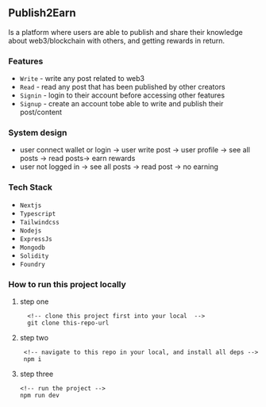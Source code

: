 ## Publish2Earn
  Is a platform where users are able to publish and share their knowledge about web3/blockchain with others, and getting rewards in return.

### Features
 - `Write` - write any post related to web3
 - `Read` - read any post that has been published by other creators
 - `Signin` - login to their account before accessing other features
 - `Signup` - create an account tobe able to write and publish their post/content

 ### System design
 - user connect wallet or login -> user write post -> user profile -> see all posts -> read posts-> earn  rewards
 - user not logged in -> see all posts -> read post -> no earning

### Tech Stack
 - `Nextjs`
 - `Typescript`
 - `Tailwindcss`
 - `Nodejs`
 - `ExpressJs`
 - `Mongodb`
 - `Solidity`
 - `Foundry` 

### How to run this project locally
1. step one
   ```shell
     <!-- clone this project first into your local  -->
     git clone this-repo-url
   ```

2. step two
   ```shell
    <!-- navigate to this repo in your local, and install all deps -->
    npm i 
   ```

3. step three
    ```shell
    <!-- run the project -->
    npm run dev
    ```